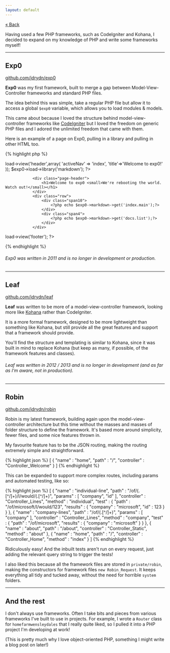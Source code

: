```yaml
---
layout: default
---
```


[&laquo; Back](./)

Having used a few PHP frameworks, such as CodeIgniter and Kohana, I decided to expand on my knowledge of PHP and write some frameworks myself!

---

## Exp0

[github.com/jdrydn/exp0](http://github.com/jdrydn/exp0)

**Exp0** was my first framework, built to merge a gap between Model-View-Controller frameworks and standard PHP files.

The idea behind this was simple, take a regular PHP file but allow it to access a global `$exp0` variable, which allows you to load modules & models.

This came about because I loved the structure behind model-view-controller frameworks like [CodeIgniter][codeigniter] but I loved the freedom on generic PHP files and I adored the unlimited freedom that came with them.

Here is an example of a page on Exp0, pulling in a library and pulling in other HTML too.

{% highlight php %}
<?php
	$exp0->load->view('header',array(
		'activeNav' => 'index',
		'title'=>'Welcome to exp0!'
	));
	$exp0->load->library('markdown');
?>
				<div class="page-header">
					<h1>Welcome to exp0 <small>We're rebooting the world. Watch out!</small></h1>
				</div>
				<div class="row">
					<div class="span10">
						<?php echo $exp0->markdown->get('index.main');?>
					</div>
					<div class="span4">
						<?php echo $exp0->markdown->get('docs.list');?>
					</div>
				</div>
<?php
	$exp0->load->view('footer');
?>
{% endhighlight %}

###### Exp0 was written in 2011 and is no longer in development or production.

---

## Leaf

[github.com/jdrydn/leaf](http://github.com/jdrydn/leaf)

**Leaf** was written to be more of a model-view-controller framework, looking more like [Kohana][kohana] rather than CodeIgniter.

It is a more formal framework, designed to be more lightweight than something like Kohana, but still provide all the great features and support that a framework should provide.

You'll find the structure and templating is similar to Kohana, since it was built in mind to replace Kohana (but keep as many, if possible, of the framework features and classes).

###### Leaf was written in 2012 / 2013 and is no longer in development (and as far as I'm aware, not in production).

---

## Robin

[github.com/jdrydn/robin](http://github.com/jdrydn/robin)

Robin is my latest framework, building again upon the model-view-controller architecture but this time without the masses and masses of folder structure to define the framework. It's based more around simplicity, fewer files, and some nice features thrown in.

My favourite feature has to be the JSON routing, making the routing extremely simple and straightforward.

{% highlight json %}
[
	{
		"name" : "home",
		"path" : "/",
		"controller" : "Controller_Welcome"
	}
]
{% endhighlight %}

This can be expanded to support more complex routes, including params and automated testing, like so:

{% highlight json %}
[
	{
		"name" : "individual-line",
		"path" : "/of/(.[^/]+)/I/would/(.[^/]+)",
		"params" : [ "company", "id" ],
		"controller" : "Controller_Lines",
		"method" : "individual",
		"test" : {
			"path" : "/of/microsoft/I/would/123",
			"results" :
			{
				"company" : "microsoft",
				"id" : 123
			}
		}
	},
	{
		"name" : "company-lines",
		"path" : "/of/(.[^/]+)",
		"params" : [ "company" ],
		"controller" : "Controller_Lines",
		"method" : "company",
		"test" : {
			"path" : "/of/microsoft",
			"results" :
			{
				"company" : "microsoft"
			}
		}
	},
	{
		"name" : "about",
		"path" : "/about",
		"controller" : "Controller_Static",
		"method" : "about"
	},
	{
		"name" : "home",
		"path" : "/",
		"controller" : "Controller_Home",
		"method" : "index"
	}
]
{% endhighlight %}

Ridiculously easy! And the inbuilt tests aren't run on every request, just adding the relevant query string to trigger the tests!

I also liked this because all the framework files are stored in `private/robin`, making the constructors for framework files `new Robin_Request`. It keeps everything all tidy and tucked away, without the need for horrible `system` folders.

---

## And the rest

I don't always use frameworks. Often I take bits and pieces from various frameworks I've built to use in projects. For example, I wrote a `Router` class for `homefarmwensleydales` that I really quite liked, so I pulled it into a PHP project I'm developing at work!

(This is pretty much why I love object-oriented PHP, something I might write a blog post on later!)

[codeigniter]: http://codeigniter.com
[kohana]: http://kohanaframework.org